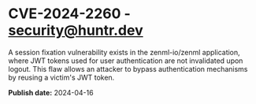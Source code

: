 # CVE-2024-2260 - security@huntr.dev

A session fixation vulnerability exists in the zenml-io/zenml application, where JWT tokens used for user authentication are not invalidated upon logout. This flaw allows an attacker to bypass authentication mechanisms by reusing a victim's JWT token.

**Publish date:** 2024-04-16
